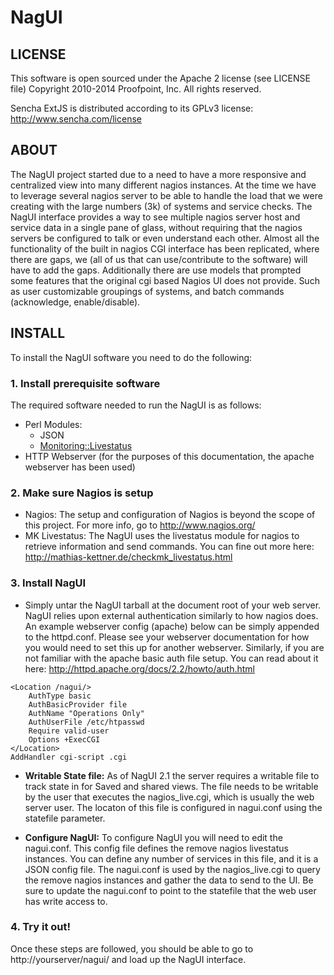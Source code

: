 NagUI
=====

LICENSE
-------

This software is open sourced under the Apache 2 license (see LICENSE file)
Copyright 2010-2014 Proofpoint, Inc. All rights reserved.

Sencha ExtJS is distributed according to its GPLv3 license: http://www.sencha.com/license

ABOUT
-----

The NagUI project started due to a need to have a more responsive and centralized view into many different nagios instances.  At the time we have to leverage several nagios server to be able to handle the load that we were creating with the large numbers (3k) of systems and service checks.   The NagUI interface provides a way to see multiple nagios server  host and service data in a single pane of glass, without requiring that the nagios servers be configured to talk or even understand each other.  Almost all the functionality of the built in nagios CGI interface has been replicated, where there are gaps, we (all of us that can use/contribute to the software) will have to add the gaps. Additionally there are use models that prompted some features that the original cgi based Nagios UI does not provide. Such as user customizable groupings of systems, and batch commands (acknowledge, enable/disable).  

INSTALL
-------

To install the NagUI software you need to do the following:

### 1. Install prerequisite software

The required software needed to run the NagUI is as follows:   

* Perl Modules:
  * JSON
  * [Monitoring::Livestatus](https://metacpan.org/pod/Monitoring::Livestatus)
* HTTP Webserver (for the purposes of this documentation, the apache webserver has been used)	

### 2. Make sure Nagios is setup

* Nagios: The setup and configuration of Nagios is beyond the scope of this project. For more info, go to http://www.nagios.org/
* MK Livestatus:  The NagUI uses the livestatus module for nagios to retrieve information and send commands. You can fine out more here: http://mathias-kettner.de/checkmk_livestatus.html
	
### 3. Install NagUI

* Simply untar the NagUI tarball at the document root of your web server.  NagUI relies upon external authentication similarly to how nagios does.   An example webserver config (apache) below can be simply appended to the httpd.conf. Please see your webserver documentation for how you would need to set this up for another webserver. Similarly, if you are not familiar with the apache basic auth file setup. You can read about it here: http://httpd.apache.org/docs/2.2/howto/auth.html

```apacheconf
<Location /nagui/>
	AuthType basic
	AuthBasicProvider file 
	AuthName "Operations Only"
	AuthUserFile /etc/htpasswd
	Require valid-user
    Options +ExecCGI
</Location>
AddHandler cgi-script .cgi
```
	
* __Writable State file:__ As of NagUI 2.1 the server requires a writable file to track state in for Saved and shared views.  The file needs to be writable by the user that executes the nagios_live.cgi, which is usually the web server user.  The locaton of this file is configured in nagui.conf using the statefile parameter.

* __Configure NagUI:__ To configure NagUI you will need to edit the nagui.conf.   This config file defines the remove nagios livestatus instances.  You can define any number of services in this file, and it is a JSON config file.  The nagui.conf is used by the nagios_live.cgi to query the remove nagios instances and gather the data to send to the UI.  Be sure to update the nagui.conf to point to the statefile that the web user has write access to.
	
### 4. Try it out!

Once these steps are followed, you should be able to go to 
	http://yourserver/nagui/ 
and load up the NagUI interface.